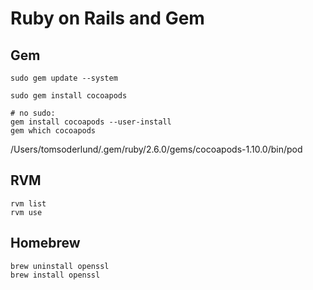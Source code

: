 # Ruby on Rails and Gem

## Gem

	sudo gem update --system

	sudo gem install cocoapods

	# no sudo:
	gem install cocoapods --user-install
	gem which cocoapods

/Users/tomsoderlund/.gem/ruby/2.6.0/gems/cocoapods-1.10.0/bin/pod

## RVM

	rvm list
	rvm use

## Homebrew

	brew uninstall openssl
	brew install openssl
